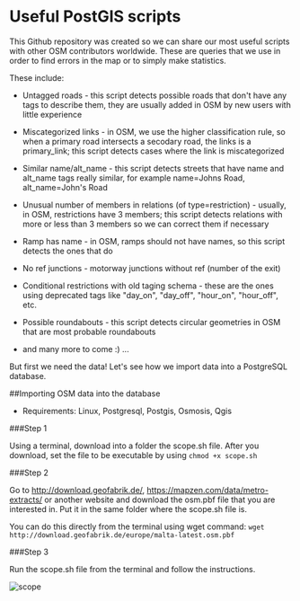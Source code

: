 # Useful PostGIS scripts

This Github repository was created so we can share our most useful scripts with other OSM contributors worldwide. These are queries that we use in order to find errors in the map or to simply make statistics.

These include:
* Untagged roads - this script detects possible roads that don't have any tags to describe them, they are usually added in OSM by new users with little experience
* Miscategorized links - in OSM, we use the higher classification rule, so when a primary road intersects a secodary road, the links is a primary_link; this script detects cases where the link is miscategorized
* Similar name/alt_name - this script detects streets that have name and alt_name tags really similar, for example name=Johns Road, alt_name=John's Road
* Unusual number of members in relations (of type=restriction) - usually, in OSM, restrictions have 3 members; this script detects relations with more or less than 3 members so we can correct them if necessary
* Ramp has name - in OSM, ramps should not have names, so this script detects the ones that do
* No ref junctions - motorway junctions without ref (number of the exit)
* Conditional restrictions with old taging schema - these are the ones using deprecated tags like "day_on", "day_off", "hour_on", "hour_off", etc.

* Possible roundabouts - this script detects circular geometries in OSM that are most probable roundabouts
* and many more to come :) ...

But first we need the data! Let's see how we import data into a PostgreSQL database.

##Importing OSM data into the database

- Requirements: Linux, Postgresql, Postgis, Osmosis, Qgis

###Step 1

Using a terminal, download into a folder the scope.sh file.
After you download, set the file to be executable by using 
```chmod +x scope.sh```

###Step 2

Go to http://download.geofabrik.de/, https://mapzen.com/data/metro-extracts/ or another website and download the osm.pbf file that you are interested in. Put it in the same folder where the scope.sh file is. 

You can do this directly from the terminal using wget command:
```wget http://download.geofabrik.de/europe/malta-latest.osm.pbf```

###Step 3

Run the scope.sh file from the terminal and follow the instructions. 

![scope](https://cloud.githubusercontent.com/assets/24428741/23892688/4e7ee3c8-08a4-11e7-85e2-1cfbe09c8bdf.JPG)


